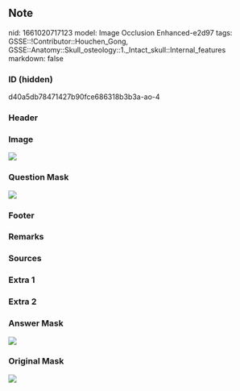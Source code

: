 ## Note
nid: 1661020717123
model: Image Occlusion Enhanced-e2d97
tags: GSSE::!Contributor::Houchen_Gong, GSSE::Anatomy::Skull_osteology::1._Intact_skull::Internal_features
markdown: false

### ID (hidden)
d40a5db78471427b90fce686318b3b3a-ao-4

### Header


### Image
<img src="tmpvk790pp4.png">

### Question Mask
<img src="d40a5db78471427b90fce686318b3b3a-ao-4-Q.svg">

### Footer


### Remarks


### Sources


### Extra 1


### Extra 2


### Answer Mask
<img src="d40a5db78471427b90fce686318b3b3a-ao-4-A.svg">

### Original Mask
<img src="d40a5db78471427b90fce686318b3b3a-ao-O.svg">
